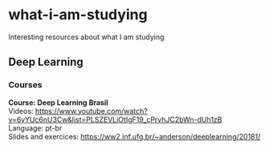 # what-i-am-studying
Interesting resources about what I am studying

## Deep Learning

### Courses

**Course: Deep Learning Brasil** 
</br>Videos: https://www.youtube.com/watch?v=6yYUc6nU3Cw&list=PLSZEVLiOtIgF19_cPrvhJC2bWn-dUh1zB
</br>Language: pt-br
</br>Slides and exercices: https://ww2.inf.ufg.br/~anderson/deeplearning/20181/
